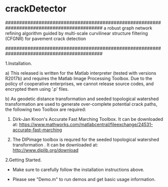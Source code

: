 # crackDetector

########################################################################################### 
a robust graph network refining algorithm guided by multi-scale curvilinear structure 
filtering (CFGNR)  for pavement crack detection

########################################################################################### 


1.Installation.

a) This released is written for the Matlab interpreter (tested with versions R2017b) and requires the Matlab Image Processing Toolbox.
   Due to the policy of cooperative enterprises, we cannot release source codes, and encrypted them using ’.p’ files.
   
   
b) As geodetic distance transformation and seeded topological watershed transformation are used to generate over-complete potential crack paths, the following two Toolbox are required:
   
   1.  Dirk-Jan Kroon's  Accurate Fast Marching Toolbox. It can be downloaded at:
        https://www.mathworks.com/matlabcentral/fileexchange/24531-accurate-fast-marching
       
   2.  The DIPimage toolbox is requred for the seeded topological watershed transformation . It can be downloaded at:
        http://www.diplib.org/download
       
       
2.Getting Started.

   * Make sure to carefully follow the installation instructions above.
   
   * Please see "Demo.m" to run demos and get basic usage information.  
       
   
 
